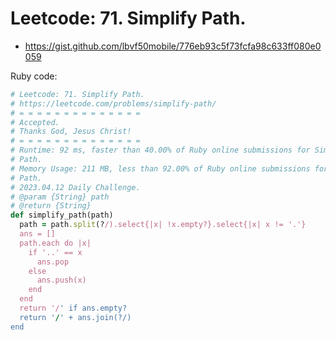 # Leetcode: 71. Simplify Path.

- https://gist.github.com/lbvf50mobile/776eb93c5f73fcfa98c633ff080e0059

Ruby code:
```Ruby
# Leetcode: 71. Simplify Path.
# https://leetcode.com/problems/simplify-path/
# = = = = = = = = = = = = = =
# Accepted.
# Thanks God, Jesus Christ!
# = = = = = = = = = = = = = =
# Runtime: 92 ms, faster than 40.00% of Ruby online submissions for Simplify
# Path.
# Memory Usage: 211 MB, less than 92.00% of Ruby online submissions for Simplify
# Path.
# 2023.04.12 Daily Challenge.
# @param {String} path
# @return {String}
def simplify_path(path)
  path = path.split(?/).select{|x| !x.empty?}.select{|x| x != '.'}
  ans = []
  path.each do |x|
    if '..' == x
      ans.pop
    else
      ans.push(x)
    end
  end
  return '/' if ans.empty?
  return '/' + ans.join(?/)
end
```
